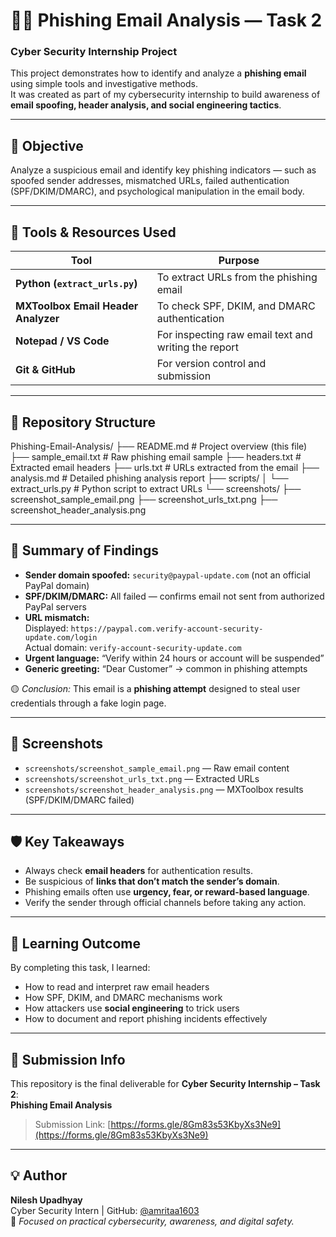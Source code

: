 
# 🕵️‍♀️ Phishing Email Analysis — Task 2  
### Cyber Security Internship Project  

This project demonstrates how to identify and analyze a **phishing email** using simple tools and investigative methods.  
It was created as part of my cybersecurity internship to build awareness of **email spoofing, header analysis, and social engineering tactics**.

---

## 🎯 Objective
Analyze a suspicious email and identify key phishing indicators — such as spoofed sender addresses, mismatched URLs, failed authentication (SPF/DKIM/DMARC), and psychological manipulation in the email body.

---

## 🧰 Tools & Resources Used
| Tool | Purpose |
|------|----------|
| **Python (`extract_urls.py`)** | To extract URLs from the phishing email |
| **MXToolbox Email Header Analyzer** | To check SPF, DKIM, and DMARC authentication |
| **Notepad / VS Code** | For inspecting raw email text and writing the report |
| **Git & GitHub** | For version control and submission |

---

## 📂 Repository Structure
Phishing-Email-Analysis/
├── README.md # Project overview (this file)
├── sample_email.txt # Raw phishing email sample
├── headers.txt # Extracted email headers
├── urls.txt # URLs extracted from the email
├── analysis.md # Detailed phishing analysis report
├── scripts/
│ └── extract_urls.py # Python script to extract URLs
└── screenshots/
├── screenshot_sample_email.png
├── screenshot_urls_txt.png
├── screenshot_header_analysis.png


---

## 🧠 Summary of Findings
- **Sender domain spoofed:** `security@paypal-update.com` (not an official PayPal domain)  
- **SPF/DKIM/DMARC:** All failed — confirms email not sent from authorized PayPal servers  
- **URL mismatch:**  
  Displayed: `https://paypal.com.verify-account-security-update.com/login`  
  Actual domain: `verify-account-security-update.com`  
- **Urgent language:** “Verify within 24 hours or account will be suspended”  
- **Generic greeting:** “Dear Customer” → common in phishing attempts  

🟡 *Conclusion:* This email is a **phishing attempt** designed to steal user credentials through a fake login page.

---

## 📸 Screenshots
- `screenshots/screenshot_sample_email.png` — Raw email content  
- `screenshots/screenshot_urls_txt.png` — Extracted URLs  
- `screenshots/screenshot_header_analysis.png` — MXToolbox results (SPF/DKIM/DMARC failed)

---

## 🛡️ Key Takeaways
- Always check **email headers** for authentication results.  
- Be suspicious of **links that don’t match the sender’s domain**.  
- Phishing emails often use **urgency, fear, or reward-based language**.  
- Verify the sender through official channels before taking any action.

---

## 🧩 Learning Outcome
By completing this task, I learned:
- How to read and interpret raw email headers  
- How SPF, DKIM, and DMARC mechanisms work  
- How attackers use **social engineering** to trick users  
- How to document and report phishing incidents effectively  

---

## 📝 Submission Info
This repository is the final deliverable for **Cyber Security Internship – Task 2**:  
**Phishing Email Analysis**  
> Submission Link: [https://forms.gle/8Gm83s53KbyXs3Ne9](https://forms.gle/8Gm83s53KbyXs3Ne9)

---

## 💡 Author
**Nilesh Upadhyay**  
Cyber Security Intern | GitHub: [@amritaa1603](https://github.com/amritaa1603)  
📧 *Focused on practical cybersecurity, awareness, and digital safety.*
